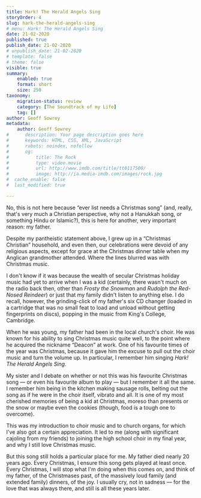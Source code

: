 ```yaml
---
title: Hark! The Herald Angels Sing
storyOrder: 4
slug: hark-the-herald-angels-sing
# menu: Hark! The Herald Angels Sing
date: 21-02-2020
published: true
publish_date: 21-02-2020
# unpublish_date: 21-02-2020
# template: false
# theme: false
visible: true
summary:
    enabled: true
    format: short
    size: 250
taxonomy:
    migration-status: review
    category: [The Soundtrack of my Life]
    tag: []
author: Geoff Sowrey
metadata:
    author: Geoff Sowrey
#      description: Your page description goes here
#      keywords: HTML, CSS, XML, JavaScript
#      robots: noindex, nofollow
#      og:
#          title: The Rock
#          type: video.movie
#          url: http://www.imdb.com/title/tt0117500/
#          image: http://ia.media-imdb.com/images/rock.jpg
#  cache_enable: false
#  last_modified: true

---
```


No, this is not here because “ever list needs a Christmas song” (and, really, that's very much a Christian perspective, why not a Hanukkah song, or something Hindu or Islamic?), this is here for another, very important reason: my father.

Despite my pantheistic statement above, I grew up in a “Christmas Christian” household, and even then, our celebrations were devoid of any religious aspects, except for grace at the Christmas dinner table when my Anglican grandmother attended. Where the lines blurred was with Christmas music.

I don't know if it was because the wealth of secular Christmas holiday music had yet to arrive when I was a kid (certainly, there wasn't much on the radio back then, other than *Frosty the Snowman* and *Rudolph the Red-Nosed Reindeer*) or just that my family didn't listen to anything else. I do recall, however, the grinding-click of my father's six CD changer (loaded in a cartridge that was no small feat to load and unload without getting fingerprints on discs), popping in the music from King's College, Cambridge.

When he was young, my father had been in the local church's choir. He was known for his ability to sing Christmas music quite well, to the point where he acquired the nickname “Deacon” at work. One of his favourite times of the year was Christmas, because it gave him the excuse to pull out the choir music and turn the volume up. In particular, I remember him singing *Hark! The Herald Angels Sing*.

My sister and I debate on whether or not this was his favourite Christmas song — or even his favourite album to play — but I remember it all the same. I remember him being in the kitchen making sausage rolls, belting out the song as if he were in the choir itself, vibrato and all. It is one of my most cherished memories of being a kid at Christmas, moreso than presents or the snow or maybe even the cookies (though, food is a tough one to overcome).

This was my introduction to choir music and to church organs, for which I've also got a certain appreciation. It led to me (along with significant cajoling from my friends) to joining the high school choir in my final year, and why I still love Christmas music.

But this song still holds a particular place for me. My father died nearly 20 years ago. Every Christmas, I ensure this song gets played at least once. Every Christmas, I will stop what I'm doing when this comes on, and think of my father, of the Christmases past, of the massively loud family (and extended family) dinners, of the joy. I usually cry, not in sadness — for the love that was always there, and still is all these years later.